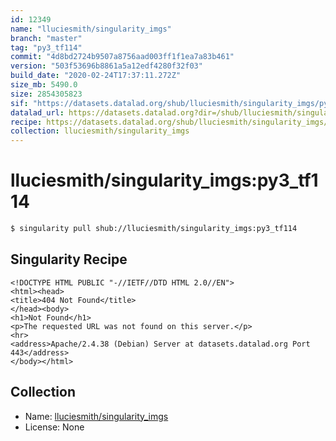 ```yaml
---
id: 12349
name: "lluciesmith/singularity_imgs"
branch: "master"
tag: "py3_tf114"
commit: "4d8bd2724b9507a8756aad003ff1f1ea7a83b461"
version: "503f53696b8861a5a12edf4280f32f03"
build_date: "2020-02-24T17:37:11.272Z"
size_mb: 5490.0
size: 2854305823
sif: "https://datasets.datalad.org/shub/lluciesmith/singularity_imgs/py3_tf114/2020-02-24-4d8bd272-503f5369/503f53696b8861a5a12edf4280f32f03.sif"
datalad_url: https://datasets.datalad.org?dir=/shub/lluciesmith/singularity_imgs/py3_tf114/2020-02-24-4d8bd272-503f5369/
recipe: https://datasets.datalad.org/shub/lluciesmith/singularity_imgs/py3_tf114/2020-02-24-4d8bd272-503f5369/Singularity
collection: lluciesmith/singularity_imgs
---
```


# lluciesmith/singularity_imgs:py3_tf114

```bash
$ singularity pull shub://lluciesmith/singularity_imgs:py3_tf114
```

## Singularity Recipe

```singularity
<!DOCTYPE HTML PUBLIC "-//IETF//DTD HTML 2.0//EN">
<html><head>
<title>404 Not Found</title>
</head><body>
<h1>Not Found</h1>
<p>The requested URL was not found on this server.</p>
<hr>
<address>Apache/2.4.38 (Debian) Server at datasets.datalad.org Port 443</address>
</body></html>
```

## Collection

 - Name: [lluciesmith/singularity_imgs](https://github.com/lluciesmith/singularity_imgs)
 - License: None

